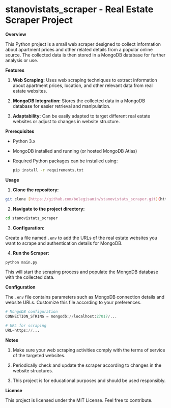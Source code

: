 # stanovistats_scraper - Real Estate Scraper Project

**Overview**

This Python project is a small web scraper designed to collect information about apartment prices and other related details from a popular online source. The collected data is then stored in a MongoDB database for further analysis or use.

**Features**

1. **Web Scraping:** Uses web scraping techniques to extract information about apartment prices, location, and other relevant data from real estate websites.

2. **MongoDB Integration:** Stores the collected data in a MongoDB database for easier retrieval and manipulation.

3. **Adaptability:** Can be easily adapted to target different real estate websites or adjust to changes in website structure.

**Prerequisites**

- Python 3.x
- MongoDB installed and running (or hosted MongoDB Atlas)
- Required Python packages can be installed using:

  ```bash
  pip install -r requirements.txt
  ```

**Usage**

1. **Clone the repository:**

  ```bash
  git clone [https://github.com/belegisanin/stanovistats_scraper.git](https://github.com/belegisanin/stanovistats_scraper.git)
  ```

2. **Navigate to the project directory:**

  ```bash
  cd stanovistats_scraper
  ```

3. **Configuration:**

  Create a file named `.env` to add the URLs of the real estate websites you want to scrape and authentication details for MongoDB.

4. **Run the Scraper:**

  ```bash
  python main.py
  ```

  This will start the scraping process and populate the MongoDB database with the collected data.

**Configuration**

The `.env` file contains parameters such as MongoDB connection details and website URLs. Customize this file according to your preferences.

```python
# MongoDB configuration
CONNECTION_STRING = mongodb://localhost:27017/...

# URL for scraping
URL=https://...
```

**Notes**

1. Make sure your web scraping activities comply with the terms of service of the targeted websites.

2. Periodically check and update the scraper according to changes in the website structures.

3. This project is for educational purposes and should be used responsibly.

**License**

This project is licensed under the MIT License. Feel free to contribute.
